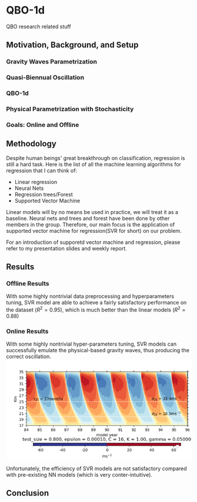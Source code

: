 # QBO-1d
QBO research related stuff

## Motivation, Background, and Setup


### Gravity Waves Parametrization

### Quasi-Biennual Oscillation


### QBO-1d


### Physical Parametrization with Stochasticity


### Goals: Online and Offline



## Methodology
Despite human beings' great breakthrough on classification, regression is still a hard task. Here is the list of all the machine learning algorithms for regression that I can think of:

* Linear regression
* Neural Nets
* Regression trees/Forest
* Supported Vector Machine

Linear models will by no means be used in practice, we will treat it as a baseline. Neural nets and trees and forest have been done by other members in the group. Therefore, our main focus is the application of supported vector machine for regression(SVR for short) on our problem.

For an introduction of supporetd vector machine and regression, please refer to my presentation slides and weekly report.


## Results

### Offline Results
With some highly nontrivial data preprocessing and hyperparameters tuning, SVR model are able to achieve a fairly satisfactory performance on the dataset ($R^{2} = 0.95$), which is much better than the linear models ($R^{2} = 0.88$)

### Online Results
With some highly nontrivial hyper-parameters tuning, SVR models can successfully emulate the physical-based gravity waves, thus producing the correct oscillation.
![SVR's Online performance](https://github.com/EddyShao/QBO-1d/blob/main/experiments_grid_search/model_41/41_zonal_wind.png)

Unfortunately, the efficiency of SVR models are not satisfactory compared with pre-existing NN models (which is very conter-intuitive).


## Conclusion


